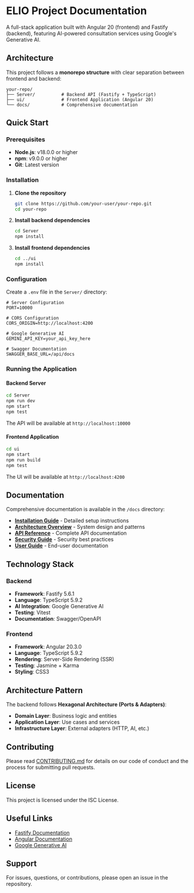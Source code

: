 # ELIO Project Documentation

A full-stack application built with Angular 20 (frontend) and Fastify (backend), featuring AI-powered consultation services using Google's Generative AI.

## Architecture

This project follows a **monorepo structure** with clear separation between frontend and backend:

```
your-repo/
├── Server/          # Backend API (Fastify + TypeScript)
├── ui/              # Frontend Application (Angular 20)
└── docs/            # Comprehensive documentation
```

## Quick Start

### Prerequisites

- **Node.js**: v18.0.0 or higher
- **npm**: v9.0.0 or higher
- **Git**: Latest version

### Installation

1. **Clone the repository**
   ```bash
   git clone https://github.com/your-user/your-repo.git
   cd your-repo
   ```

2. **Install backend dependencies**
   ```bash
   cd Server
   npm install
   ```

3. **Install frontend dependencies**
   ```bash
   cd ../ui
   npm install
   ```

### Configuration

Create a `.env` file in the `Server/` directory:

```env
# Server Configuration
PORT=10000

# CORS Configuration
CORS_ORIGIN=http://localhost:4200

# Google Generative AI
GEMINI_API_KEY=your_api_key_here

# Swagger Documentation
SWAGGER_BASE_URL=/api/docs
```

### Running the Application

#### Backend Server

```bash
cd Server
npm run dev 
npm start
npm test
```

The API will be available at `http://localhost:10000`

#### Frontend Application

```bash
cd ui
npm start
npm run build
npm test
```

The UI will be available at `http://localhost:4200`

## Documentation

Comprehensive documentation is available in the `/docs` directory:

- **[Installation Guide](docs/INSTALL.md)** - Detailed setup instructions
- **[Architecture Overview](docs/ARCHITECTURE.md)** - System design and patterns
- **[API Reference](docs/API.md)** - Complete API documentation
- **[Security Guide](docs/SECURITY.md)** - Security best practices
- **[User Guide](docs/USER_GUIDE.md)** - End-user documentation

## Technology Stack

### Backend
- **Framework**: Fastify 5.6.1
- **Language**: TypeScript 5.9.2
- **AI Integration**: Google Generative AI
- **Testing**: Vitest
- **Documentation**: Swagger/OpenAPI

### Frontend
- **Framework**: Angular 20.3.0
- **Language**: TypeScript 5.9.2
- **Rendering**: Server-Side Rendering (SSR)
- **Testing**: Jasmine + Karma
- **Styling**: CSS3

## Architecture Pattern

The backend follows **Hexagonal Architecture (Ports & Adapters)**:

- **Domain Layer**: Business logic and entities
- **Application Layer**: Use cases and services
- **Infrastructure Layer**: External adapters (HTTP, AI, etc.)

## Contributing

Please read [CONTRIBUTING.md](CONTRIBUTING.md) for details on our code of conduct and the process for submitting pull requests.

## License

This project is licensed under the ISC License.

## Useful Links

- [Fastify Documentation](https://www.fastify.io/)
- [Angular Documentation](https://angular.io/docs)
- [Google Generative AI](https://ai.google.dev/)

## Support

For issues, questions, or contributions, please open an issue in the repository.
